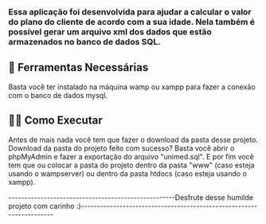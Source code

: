 ### Essa aplicação foi desenvolvida para ajudar a calcular o valor do plano do cliente de acordo com a sua idade. Nela também é possível gerar um arquivo xml dos dados que estão armazenados no banco de dados SQL.


## 🚀 Ferramentas Necessárias
Basta você ter instalado na máquina wamp ou xampp para fazer a conexão com o banco de dados mysql. 

## 👨‍💻 Como Executar
Antes de mais nada você tem que fazer o download da pasta desse projeto.
Download da pasta do projeto feito com sucesso? Basta você abrir o phpMyAdmin e fazer a exportação do arquivo "unimed.sql". 
E por fim você tem que ou colocar a pasta do projeto dentro da pasta "www" (caso esteja usando o wampserver) ou dentro da pasta htdocs (caso esteja usando o xampp).

----------------------------------------------------Desfrute desse humilde projeto com carinho :)---------------------------------------------------------------------

